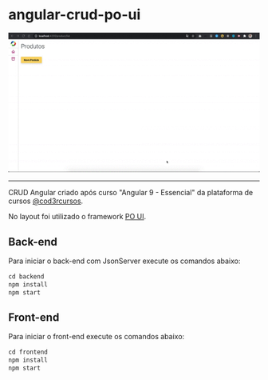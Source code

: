 # angular-crud-po-ui
<img src='https://raw.githubusercontent.com/felipexmantovani/angular-crud-po-ui/master/doc/screen1.gif?token=ABA2QJIPL6QGCDJCYA5VQUC7KQJDU' />

---

CRUD Angular criado após curso "Angular 9 - Essencial" da plataforma de cursos [@cod3rcursos](https://www.cod3r.com.br/).

No layout foi utilizado o framework [PO UI](http://po-ui.io/).

## Back-end
Para iniciar o back-end com JsonServer execute os comandos abaixo:

```
cd backend
npm install
npm start
```

## Front-end
Para iniciar o front-end execute os comandos abaixo:

```
cd frontend
npm install
npm start
```

